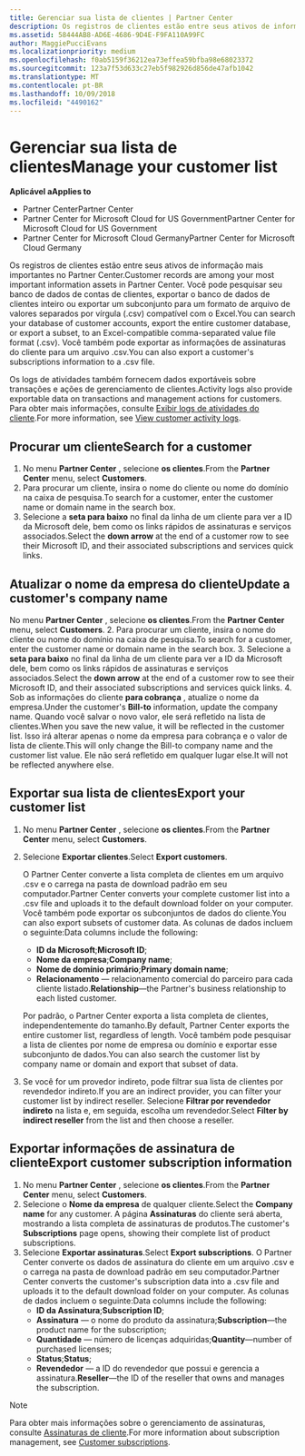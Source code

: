 ```yaml
---
title: Gerenciar sua lista de clientes | Partner Center
description: Os registros de clientes estão entre seus ativos de informação mais importantes no Partner Center.
ms.assetid: 58444AB8-AD6E-4686-9D4E-F9FA110A99FC
author: MaggiePucciEvans
ms.localizationpriority: medium
ms.openlocfilehash: f0ab5159f36212ea73effea59bfba98e68023372
ms.sourcegitcommit: 123a7f53d633c27eb5f982926d856de47afb1042
ms.translationtype: MT
ms.contentlocale: pt-BR
ms.lasthandoff: 10/09/2018
ms.locfileid: "4490162"
---
```

# <a name="manage-your-customer-list"></a><span data-ttu-id="abfcc-103">Gerenciar sua lista de clientes</span><span class="sxs-lookup"><span data-stu-id="abfcc-103">Manage your customer list</span></span>

**<span data-ttu-id="abfcc-104">Aplicável a</span><span class="sxs-lookup"><span data-stu-id="abfcc-104">Applies to</span></span>**

-  <span data-ttu-id="abfcc-105">Partner Center</span><span class="sxs-lookup"><span data-stu-id="abfcc-105">Partner Center</span></span>
-  <span data-ttu-id="abfcc-106">Partner Center for Microsoft Cloud for US Government</span><span class="sxs-lookup"><span data-stu-id="abfcc-106">Partner Center for Microsoft Cloud for US Government</span></span>
-  <span data-ttu-id="abfcc-107">Partner Center for Microsoft Cloud Germany</span><span class="sxs-lookup"><span data-stu-id="abfcc-107">Partner Center for Microsoft Cloud Germany</span></span>

<span data-ttu-id="abfcc-108">Os registros de clientes estão entre seus ativos de informação mais importantes no Partner Center.</span><span class="sxs-lookup"><span data-stu-id="abfcc-108">Customer records are among your most important information assets in Partner Center.</span></span> <span data-ttu-id="abfcc-109">Você pode pesquisar seu banco de dados de contas de clientes, exportar o banco de dados de clientes inteiro ou exportar um subconjunto para um formato de arquivo de valores separados por vírgula (.csv) compatível com o Excel.</span><span class="sxs-lookup"><span data-stu-id="abfcc-109">You can search your database of customer accounts, export the entire customer database, or export a subset, to an Excel-compatible comma-separated value file format (.csv).</span></span> <span data-ttu-id="abfcc-110">Você também pode exportar as informações de assinaturas do cliente para um arquivo .csv.</span><span class="sxs-lookup"><span data-stu-id="abfcc-110">You can also export a customer's subscriptions information to a .csv file.</span></span>

<span data-ttu-id="abfcc-111">Os logs de atividades também fornecem dados exportáveis sobre transações e ações de gerenciamento de clientes.</span><span class="sxs-lookup"><span data-stu-id="abfcc-111">Activity logs also provide exportable data on transactions and management actions for customers.</span></span> <span data-ttu-id="abfcc-112">Para obter mais informações, consulte [Exibir logs de atividades do cliente](activity-logs.md).</span><span class="sxs-lookup"><span data-stu-id="abfcc-112">For more information, see [View customer activity logs](activity-logs.md).</span></span>


## <a name="search-for-a-customer"></a><span data-ttu-id="abfcc-113">Procurar um cliente</span><span class="sxs-lookup"><span data-stu-id="abfcc-113">Search for a customer</span></span>

1.  <span data-ttu-id="abfcc-114">No menu **Partner Center** , selecione **os clientes**.</span><span class="sxs-lookup"><span data-stu-id="abfcc-114">From the **Partner Center** menu, select **Customers**.</span></span>
2.  <span data-ttu-id="abfcc-115">Para procurar um cliente, insira o nome do cliente ou nome do domínio na caixa de pesquisa.</span><span class="sxs-lookup"><span data-stu-id="abfcc-115">To search for a customer, enter the customer name or domain name in the search box.</span></span>
3.  <span data-ttu-id="abfcc-116">Selecione a **seta para baixo** no final da linha de um cliente para ver a ID da Microsoft dele, bem como os links rápidos de assinaturas e serviços associados.</span><span class="sxs-lookup"><span data-stu-id="abfcc-116">Select the **down arrow** at the end of a customer row to see their Microsoft ID, and their associated subscriptions and services quick links.</span></span>

## <a name="update-a-customers-company-name"></a><span data-ttu-id="abfcc-117">Atualizar o nome da empresa do cliente</span><span class="sxs-lookup"><span data-stu-id="abfcc-117">Update a customer's company name</span></span>

<span data-ttu-id="abfcc-118">No menu **Partner Center** , selecione **os clientes**.</span><span class="sxs-lookup"><span data-stu-id="abfcc-118">From the **Partner Center** menu, select **Customers**.</span></span>
2.  <span data-ttu-id="abfcc-119">Para procurar um cliente, insira o nome do cliente ou nome do domínio na caixa de pesquisa.</span><span class="sxs-lookup"><span data-stu-id="abfcc-119">To search for a customer, enter the customer name or domain name in the search box.</span></span>
3.  <span data-ttu-id="abfcc-120">Selecione a **seta para baixo** no final da linha de um cliente para ver a ID da Microsoft dele, bem como os links rápidos de assinaturas e serviços associados.</span><span class="sxs-lookup"><span data-stu-id="abfcc-120">Select the **down arrow** at the end of a customer row to see their Microsoft ID, and their associated subscriptions and services quick links.</span></span>
4.  <span data-ttu-id="abfcc-121">Sob as informações do cliente **para cobrança** , atualize o nome da empresa.</span><span class="sxs-lookup"><span data-stu-id="abfcc-121">Under the customer's **Bill-to** information, update the company name.</span></span> <span data-ttu-id="abfcc-122">Quando você salvar o novo valor, ele será refletido na lista de clientes.</span><span class="sxs-lookup"><span data-stu-id="abfcc-122">When you save the new value, it will be reflected in the customer list.</span></span> <span data-ttu-id="abfcc-123">Isso irá alterar apenas o nome da empresa para cobrança e o valor de lista de cliente.</span><span class="sxs-lookup"><span data-stu-id="abfcc-123">This will only change the Bill-to company name and the customer list value.</span></span> <span data-ttu-id="abfcc-124">Ele não será refletido em qualquer lugar else.</span><span class="sxs-lookup"><span data-stu-id="abfcc-124">It will not be reflected anywhere else.</span></span>

## <a name="export-your-customer-list"></a><span data-ttu-id="abfcc-125">Exportar sua lista de clientes</span><span class="sxs-lookup"><span data-stu-id="abfcc-125">Export your customer list</span></span>

1.  <span data-ttu-id="abfcc-126">No menu **Partner Center** , selecione **os clientes**.</span><span class="sxs-lookup"><span data-stu-id="abfcc-126">From the **Partner Center** menu, select **Customers**.</span></span>
2.  <span data-ttu-id="abfcc-127">Selecione **Exportar clientes**.</span><span class="sxs-lookup"><span data-stu-id="abfcc-127">Select **Export customers**.</span></span>

    <span data-ttu-id="abfcc-128">O Partner Center converte a lista completa de clientes em um arquivo .csv e o carrega na pasta de download padrão em seu computador.</span><span class="sxs-lookup"><span data-stu-id="abfcc-128">Partner Center converts your complete customer list into a .csv file and uploads it to the default download folder on your computer.</span></span> <span data-ttu-id="abfcc-129">Você também pode exportar os subconjuntos de dados do cliente.</span><span class="sxs-lookup"><span data-stu-id="abfcc-129">You can also export subsets of customer data.</span></span> <span data-ttu-id="abfcc-130">As colunas de dados incluem o seguinte:</span><span class="sxs-lookup"><span data-stu-id="abfcc-130">Data columns include the following:</span></span>

    -   <span data-ttu-id="abfcc-131">**ID da Microsoft**;</span><span class="sxs-lookup"><span data-stu-id="abfcc-131">**Microsoft ID**;</span></span>
    -   <span data-ttu-id="abfcc-132">**Nome da empresa**;</span><span class="sxs-lookup"><span data-stu-id="abfcc-132">**Company name**;</span></span>
    -   <span data-ttu-id="abfcc-133">**Nome de domínio primário**;</span><span class="sxs-lookup"><span data-stu-id="abfcc-133">**Primary domain name**;</span></span>
    -   <span data-ttu-id="abfcc-134">**Relacionamento** — relacionamento comercial do parceiro para cada cliente listado.</span><span class="sxs-lookup"><span data-stu-id="abfcc-134">**Relationship**—the Partner's business relationship to each listed customer.</span></span>

    <span data-ttu-id="abfcc-135">Por padrão, o Partner Center exporta a lista completa de clientes, independentemente do tamanho.</span><span class="sxs-lookup"><span data-stu-id="abfcc-135">By default, Partner Center exports the entire customer list, regardless of length.</span></span> <span data-ttu-id="abfcc-136">Você também pode pesquisar a lista de clientes por nome de empresa ou domínio e exportar esse subconjunto de dados.</span><span class="sxs-lookup"><span data-stu-id="abfcc-136">You can also search the customer list by company name or domain and export that subset of data.</span></span>

3.  <span data-ttu-id="abfcc-137">Se você for um provedor indireto, pode filtrar sua lista de clientes por revendedor indireto.</span><span class="sxs-lookup"><span data-stu-id="abfcc-137">If you are an indirect provider, you can filter your customer list by indirect reseller.</span></span> <span data-ttu-id="abfcc-138">Selecione **Filtrar por revendedor indireto** na lista e, em seguida, escolha um revendedor.</span><span class="sxs-lookup"><span data-stu-id="abfcc-138">Select **Filter by indirect reseller** from the list and then choose a reseller.</span></span>


## <a name="export-customer-subscription-information"></a><span data-ttu-id="abfcc-139">Exportar informações de assinatura de cliente</span><span class="sxs-lookup"><span data-stu-id="abfcc-139">Export customer subscription information</span></span>

1.  <span data-ttu-id="abfcc-140">No menu **Partner Center** , selecione **os clientes**.</span><span class="sxs-lookup"><span data-stu-id="abfcc-140">From the **Partner Center** menu, select **Customers**.</span></span>
2.  <span data-ttu-id="abfcc-141">Selecione o **Nome da empresa** de qualquer cliente.</span><span class="sxs-lookup"><span data-stu-id="abfcc-141">Select the **Company name** for any customer.</span></span> <span data-ttu-id="abfcc-142">A página **Assinaturas** do cliente será aberta, mostrando a lista completa de assinaturas de produtos.</span><span class="sxs-lookup"><span data-stu-id="abfcc-142">The customer's **Subscriptions** page opens, showing their complete list of product subscriptions.</span></span>
3.  <span data-ttu-id="abfcc-143">Selecione **Exportar assinaturas**.</span><span class="sxs-lookup"><span data-stu-id="abfcc-143">Select **Export subscriptions**.</span></span> <span data-ttu-id="abfcc-144">O Partner Center converte os dados de assinatura do cliente em um arquivo .csv e o carrega na pasta de download padrão em seu computador.</span><span class="sxs-lookup"><span data-stu-id="abfcc-144">Partner Center converts the customer's subscription data into a .csv file and uploads it to the default download folder on your computer.</span></span> <span data-ttu-id="abfcc-145">As colunas de dados incluem o seguinte:</span><span class="sxs-lookup"><span data-stu-id="abfcc-145">Data columns include the following:</span></span>
    -   <span data-ttu-id="abfcc-146">**ID da Assinatura**;</span><span class="sxs-lookup"><span data-stu-id="abfcc-146">**Subscription ID**;</span></span>
    -   <span data-ttu-id="abfcc-147">**Assinatura** — o nome do produto da assinatura;</span><span class="sxs-lookup"><span data-stu-id="abfcc-147">**Subscription**—the product name for the subscription;</span></span>
    -   <span data-ttu-id="abfcc-148">**Quantidade** — número de licenças adquiridas;</span><span class="sxs-lookup"><span data-stu-id="abfcc-148">**Quantity**—number of purchased licenses;</span></span>
    -   <span data-ttu-id="abfcc-149">**Status**;</span><span class="sxs-lookup"><span data-stu-id="abfcc-149">**Status**;</span></span>
    -   <span data-ttu-id="abfcc-150">**Revendedor** — a ID do revendedor que possui e gerencia a assinatura.</span><span class="sxs-lookup"><span data-stu-id="abfcc-150">**Reseller**—the ID of the reseller that owns and manages the subscription.</span></span>

> [!NOTE]  
> <span data-ttu-id="abfcc-151">Para obter mais informações sobre o gerenciamento de assinaturas, consulte [Assinaturas de cliente](customer-subscriptions.md).</span><span class="sxs-lookup"><span data-stu-id="abfcc-151">For more information about subscription management, see [Customer subscriptions](customer-subscriptions.md).</span></span>

     

 

 



